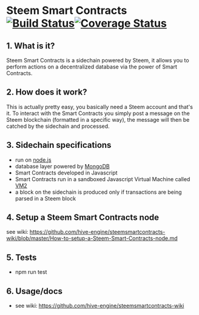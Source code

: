 # Steem Smart Contracts [![Build Status](https://travis-ci.org/harpagon210/steemsmartcontracts.svg?branch=master)](https://travis-ci.org/harpagon210/steemsmartcontracts)[![Coverage Status](https://coveralls.io/repos/github/harpagon210/steemsmartcontracts/badge.svg?branch=master)](https://coveralls.io/github/harpagon210/steemsmartcontracts?branch=master)

 ## 1.  What is it?

Steem Smart Contracts is a sidechain powered by Steem, it allows you to perform actions on a decentralized database via the power of Smart Contracts.

 ## 2.  How does it work?

This is actually pretty easy, you basically need a Steem account and that's it. To interact with the Smart Contracts you simply post a message on the Steem blockchain (formatted in a specific way), the message will then be catched by the sidechain and processed.

 ## 3.  Sidechain specifications
- run on [node.js](https://nodejs.org)
- database layer powered by [MongoDB](https://www.mongodb.com/)
- Smart Contracts developed in Javascript
- Smart Contracts run in a sandboxed Javascript Virtual Machine called [VM2](https://github.com/patriksimek/vm2)
- a block on the sidechain is produced only if transactions are being parsed in a Steem block

## 4. Setup a Steem Smart Contracts node

see wiki: https://github.com/hive-engine/steemsmartcontracts-wiki/blob/master/How-to-setup-a-Steem-Smart-Contracts-node.md

## 5. Tests
* npm run test

## 6. Usage/docs

* see wiki: https://github.com/hive-engine/steemsmartcontracts-wiki
